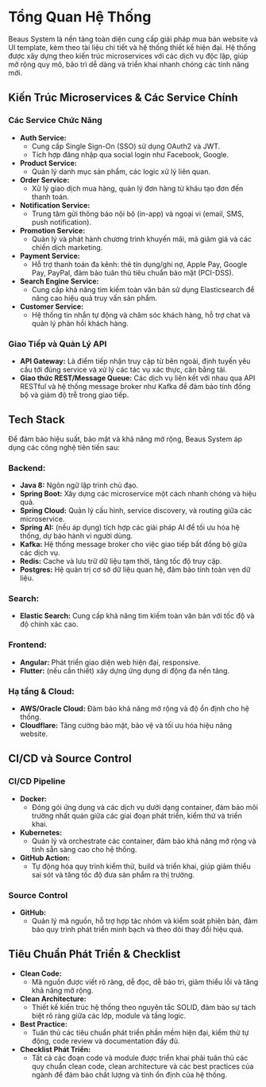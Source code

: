 # Tổng Quan Hệ Thống
Beaus System là nền tảng toàn diện cung cấp giải pháp mua bán website và UI template, kèm theo tài liệu chi tiết và hệ thống thiết kế hiện đại. Hệ thống được xây dựng theo kiến trúc microservices với các dịch vụ độc lập, giúp mở rộng quy mô, bảo trì dễ dàng và triển khai nhanh chóng các tính năng mới.

## Kiến Trúc Microservices & Các Service Chính
### Các Service Chức Năng
- **Auth Service:**
    - Cung cấp Single Sign-On (SSO) sử dụng OAuth2 và JWT.
    - Tích hợp đăng nhập qua social login như Facebook, Google.
- **Product Service:**
    - Quản lý danh mục sản phẩm, các logic xử lý liên quan.
- **Order Service:**
    - Xử lý giao dịch mua hàng, quản lý đơn hàng từ khâu tạo đơn đến thanh toán.
- **Notification Service:**
    - Trung tâm gửi thông báo nội bộ (in-app) và ngoại vi (email, SMS, push notification).
- **Promotion Service:**
    - Quản lý và phát hành chương trình khuyến mãi, mã giảm giá và các chiến dịch marketing.
- **Payment Service:**
    - Hỗ trợ thanh toán đa kênh: thẻ tín dụng/ghi nợ, Apple Pay, Google Pay, PayPal, đảm bảo tuân thủ tiêu chuẩn bảo mật (PCI-DSS).
- **Search Engine Service:**
    - Cung cấp khả năng tìm kiếm toàn văn bản sử dụng Elasticsearch để nâng cao hiệu quả truy vấn sản phẩm.
- **Customer Service:**
    - Hệ thống tin nhắn tự động và chăm sóc khách hàng, hỗ trợ chat và quản lý phản hồi khách hàng.

### Giao Tiếp và Quản Lý API
- **API Gateway:** Là điểm tiếp nhận truy cập từ bên ngoài, định tuyến yêu cầu tới đúng service và xử lý các tác vụ xác thực, cân bằng tải.
- **Giao thức REST/Message Queue:** Các dịch vụ liên kết với nhau qua API RESTful và hệ thống message broker như Kafka để đảm bảo tính đồng bộ và giảm độ trễ trong giao tiếp.

## Tech Stack
Để đảm bảo hiệu suất, bảo mật và khả năng mở rộng, Beaus System áp dụng các công nghệ tiên tiến sau:

### Backend:
- **Java 8:** Ngôn ngữ lập trình chủ đạo.
- **Spring Boot:** Xây dựng các microservice một cách nhanh chóng và hiệu quả.
- **Spring Cloud:** Quản lý cấu hình, service discovery, và routing giữa các microservice.
- **Spring AI:** (nếu áp dụng) tích hợp các giải pháp AI để tối ưu hóa hệ thống, dự báo hành vi người dùng.
- **Kafka:** Hệ thống message broker cho việc giao tiếp bất đồng bộ giữa các dịch vụ.
- **Redis:** Cache và lưu trữ dữ liệu tạm thời, tăng tốc độ truy cập.
- **Postgres:** Hệ quản trị cơ sở dữ liệu quan hệ, đảm bảo tính toàn vẹn dữ liệu.

### Search:
- **Elastic Search:** Cung cấp khả năng tìm kiếm toàn văn bản với tốc độ và độ chính xác cao.

### Frontend:
- **Angular:** Phát triển giao diện web hiện đại, responsive.
- **Flutter:** (nếu cần thiết) xây dựng ứng dụng di động đa nền tảng.

### Hạ tầng & Cloud:
- **AWS/Oracle Cloud:** Đảm bảo khả năng mở rộng và độ ổn định cho hệ thống.
- **Cloudflare:** Tăng cường bảo mật, bảo vệ và tối ưu hóa hiệu năng website.

## CI/CD và Source Control
### CI/CD Pipeline
- **Docker:**
    - Đóng gói ứng dụng và các dịch vụ dưới dạng container, đảm bảo môi trường nhất quán giữa các giai đoạn phát triển, kiểm thử và triển khai.
- **Kubernetes:**
    - Quản lý và orchestrate các container, đảm bảo khả năng mở rộng và tính sẵn sàng cao cho hệ thống.
- **GitHub Action:**
    - Tự động hóa quy trình kiểm thử, build và triển khai, giúp giảm thiểu sai sót và tăng tốc độ đưa sản phẩm ra thị trường.

### Source Control
- **GitHub:**
    - Quản lý mã nguồn, hỗ trợ hợp tác nhóm và kiểm soát phiên bản, đảm bảo quy trình phát triển minh bạch và theo dõi thay đổi hiệu quả.

## Tiêu Chuẩn Phát Triển & Checklist
- **Clean Code:**
    - Mã nguồn được viết rõ ràng, dễ đọc, dễ bảo trì, giảm thiểu lỗi và tăng khả năng mở rộng.
- **Clean Architecture:**
    - Thiết kế kiến trúc hệ thống theo nguyên tắc SOLID, đảm bảo sự tách biệt rõ ràng giữa các lớp, module và tầng logic.
- **Best Practice:**
    - Tuân thủ các tiêu chuẩn phát triển phần mềm hiện đại, kiểm thử tự động, code review và documentation đầy đủ.
- **Checklist Phát Triển:**
    - Tất cả các đoạn code và module được triển khai phải tuân thủ các quy chuẩn clean code, clean architecture và các best practices của ngành để đảm bảo chất lượng và tính ổn định của hệ thống.
